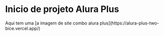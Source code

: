 <h1>Inicio de projeto Alura Plus</h1>
Aqui tem uma [a imagem de site combo alura plus](https://alura-plus-two-bice.vercel.app/)

